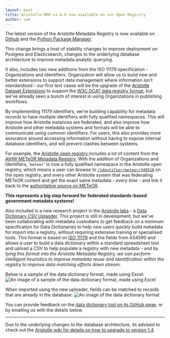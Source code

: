 ```yaml
---
layout: post
title: Aristotle-MDR v1.4.0 now available on our Open Registry
author: sam
---
```


The latest version of the Aristotle Metadata Registry is now available on 
[Github](https://github.com/aristotle-mdr/aristotle-metadata-registry/releases/tag/v.1.4.0)
and the [Python Package Manager](https://pypi.python.org/pypi/aristotle-metadata-registry/1.4.0).

This change brings a host of stability changes to improve deployment on Postgres and Elasticsearch,
changes to the underlying database architecture to improve metadata analytic querying.

It also, includes two new additions from the ISO 11179 specification - Organizations and Identifiers.
Organization will allow us to build new and better extensions to support data management where information isn't standardised - our first test caase
will be the upgrade of the [Aristotle Dataset Extensions](https://github.com/aristotle-mdr/aristotle-dataset-extensions)
to support the [W3C DCAT data registry format](https://www.w3.org/TR/vocab-dcat/), but we've already seen a bunch of interest in using Organizations in publishing workflows.

By implementing 11179 identifiers, we're building capability for metadata records to have multiple identifiers with fully qualified namespaces. This will improve how Aristotle instances
are federated, and also improve how Aristotle and other metadata systems and formats will be able to communicate using common identifiers. For users, this also provides more assurance
around accessing information without having to expose internal database identifiers, and will prevent clashes between systems.

For example, the [Aristotle open registry ](http://registry.aristotlemetadata.com) includes a lot of content from the [AIHW METeOR Metadata Registry](http://meteor.aihw.gov.au).
With the addition of Organizations and Identifiers, '`meteor`' is now a fully qualified namespace in the Aristotle open registry, which means a user can browse to
[`/identifier/meteor/349510`](http://registry.aristotlemetadata.com/identifier/meteor/349510) on the open registry, and every other Aristotle system that was
federating METeOR content and get the exact same metadata - *every time* - and link it back to the [authoritative source on METeOR](http://meteor.aihw.gov.au/content/index.phtml/itemId/349510).

**This represents a big step forward for federated standards-based government metadata systems!**

Also included is a new research project in the [Aristotle labs](http://registry.aristotlemetadata.com/labs) - a [Data Dictionary CSV Uplaoder](http://registry.aristotlemetadata.com/labs/daedalus/uploader).
This project is still in development, but we've been collaborating with metadata custodians to get feedback on a minimum specification for Data Dictionaries to help new users quickly build
metadata for import into a registry, without requiring extensive training or specialised tools.
This format is based on [ISO 11179](http://metadata-standards.org/11179/) and the fields from AS4590 and allows a user to build a data dictionary within a standard spreadsheet tool and upload a CSV to
help populate a registry with new metadata - and by *tying this format into the Aristotle Metadata Registry, we can perform intelligent heuristics to improve metadata reuse and identification within the registry 
to improve data matching efforts down stream*.

Below is a sample of the data dictionary format, made using Excel:
![An image of a sample of the data dictionary format, made using Excel](http://registry.aristotlemetadata.com/static/labs/data_dictionary_excel.png)

When imported using the new uploader, fields can be matched to records that are already in the database:
![An image of the data dictionary format](https://cloud.githubusercontent.com/assets/2173174/18980405/46949234-8717-11e6-9212-6596027617c8.png)

You can provide feedback on the [data dictionary tool on its GitHub page](https://github.com/aristotle-mdr/daedalus-data-dictionary), or by emailing us with the details below.

---

Due to the underlying changes to the database architecture, its advised to check out the
[Aristotle wiki for details on how to upgrade to version 1.4](https://github.com/aristotle-mdr/aristotle-metadata-registry/wiki/Upgrading-extensions-to-support-v1.4).
